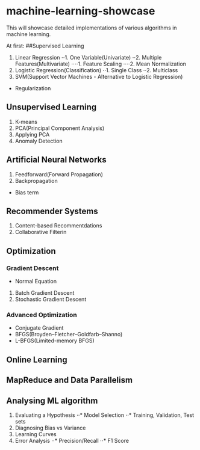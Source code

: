 # machine-learning-showcase
This will showcase detailed implementations of various algorithms in machine learning.

At first:
##Supervised Learning
1. Linear Regression
⋅⋅1. One Variable(Univariate)
⋅⋅2. Multiple Features(Multivariate) 
⋅⋅⋅⋅1. Feature Scaling
⋅⋅⋅⋅2. Mean Normalization
2. Logistic Regression(Classification)
⋅⋅1. Single Class
⋅⋅2. Multiclass
3. SVM(Support Vector Machines - Alternative to Logistic Regression)

* Regularization

## Unsupervised Learning
1. K-means
2. PCA(Principal Component Analysis)
3. Applying PCA
4. Anomaly Detection

## Artificial Neural Networks
1. Feedforward(Forward Propagation)
2. Backpropagation

* Bias term 

## Recommender Systems
1. Content-based Recommentdations
2. Collaborative Filterin

## Optimization
### Gradient Descent
* Normal Equation
1. Batch Gradient Descent
2. Stochastic Gradient Descent
### Advanced Optimization
* Conjugate Gradient
* BFGS(Broyden–Fletcher–Goldfarb–Shanno)
* L-BFGS(Limited-memory BFGS)

## Online Learning

## MapReduce and Data Parallelism

## Analysing ML algorithm
1. Evaluating a Hypothesis
⋅⋅* Model Selection
⋅⋅* Training, Validation, Test sets
2. Diagnosing Bias vs Variance
3. Learning Curves
4. Error Analysis
⋅⋅* Precision/Recall
⋅⋅* F1 Score
